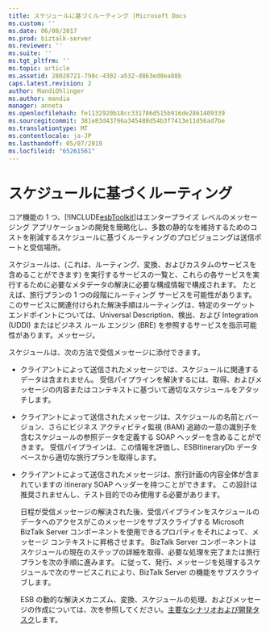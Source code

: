```yaml
---
title: スケジュールに基づくルーティング |Microsoft Docs
ms.custom: ''
ms.date: 06/08/2017
ms.prod: biztalk-server
ms.reviewer: ''
ms.suite: ''
ms.tgt_pltfrm: ''
ms.topic: article
ms.assetid: 28028721-798c-4302-a532-d863ed8ea88b
caps.latest.revision: 2
author: MandiOhlinger
ms.author: mandia
manager: anneta
ms.openlocfilehash: fe1132920b18cc331786d515b916de2861409339
ms.sourcegitcommit: 381e83d43796a345488d54b3f7413e11d56ad7be
ms.translationtype: MT
ms.contentlocale: ja-JP
ms.lasthandoff: 05/07/2019
ms.locfileid: "65261561"
---
```

# <a name="itinerary-based-routing"></a>スケジュールに基づくルーティング
コア機能の 1 つ、[!INCLUDE[esbToolkit](../includes/esbtoolkit-md.md)]はエンタープライズ レベルのメッセージング アプリケーションの開発を簡略化し、多数の静的なを維持するためのコストを削減するスケジュールに基づくルーティングのプロビジョニングは送信ポートと受信場所。  
  
 スケジュールは、(これは、ルーティング、変換、およびカスタムのサービスを含めることができます) を実行するサービスの一覧と、これらの各サービスを実行するために必要なメタデータの解決に必要な構成情報で構成されます。 たとえば、旅行プランの 1 つの段階にルーティング サービスを可能性があります。このサービスに関連付けられた解決手順はルーティングは、特定のターゲット エンドポイントについては、Universal Description、検出、および Integration (UDDI) またはビジネス ルール エンジン (BRE) を参照するサービスを指示可能性があります。メッセージ。  
  
 スケジュールは、次の方法で受信メッセージに添付できます。  
  
- クライアントによって送信されたメッセージでは、スケジュールに関連するデータは含まれません。 受信パイプラインを解決するには、取得、およびメッセージの内容またはコンテキストに基づいて適切なスケジュールをアタッチします。  
  
- クライアントによって送信されたメッセージは、スケジュールの名前とバージョン、さらにビジネス アクティビティ監視 (BAM) 追跡の一意の識別子を含むスケジュールの参照データを定義する SOAP ヘッダーを含めることができます。 受信パイプラインは、この情報を評価し、ESBItineraryDb データベースから適切な旅行プランを取得します。  
  
- クライアントによって送信されたメッセージは、旅行計画の内容全体が含まれていますの itinerary SOAP ヘッダーを持つことができます。 この設計は推奨されませんし、テスト目的でのみ使用する必要があります。  
  
  日程が受信メッセージの解決された後、受信パイプラインをスケジュールのデータへのアクセスがこのメッセージをサブスクライブする Microsoft BizTalk Server コンポーネントを使用できるプロパティをそれによって、メッセージ コンテキストに昇格させます。 BizTalk Server コンポーネントはスケジュールの現在のステップの詳細を取得、必要な処理を完了または旅行プランを次の手順に進みます。 に従って、発行、メッセージを処理するスケジュールで次のサービスこれにより、BizTalk Server の機能をサブスクライブします。  
  
  ESB の動的な解決メカニズム、変換、スケジュールの処理、およびメッセージの作成については、次を参照してください。[主要なシナリオおよび開発タスク](../esb-toolkit/key-scenarios-and-development-tasks.md)します。